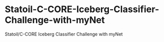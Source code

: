 # Statoil-C-CORE-Iceberg-Classifier-Challenge-with-myNet
Statoil/C-CORE Iceberg Classifier Challenge with myNet
